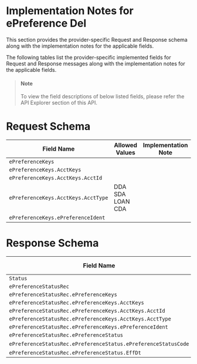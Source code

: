 # Implementation Notes for ePreference Del
This section provides the provider-specific Request and Response schema along with the implementation notes for the applicable fields.
<!-- 
type: tab 
titles: Premier, 
-->


The following tables list the provider-specific implemented fields for Request and Response messages along with the implementation notes for the applicable fields. 


<!-- theme: info -->
> #### Note
> 
> To view the field descriptions of below listed fields, please refer the API Explorer section of this API.


# Request Schema
|Field Name|Allowed Values|Implementation Note|
|----|----|----|
|`ePreferenceKeys`||  |
|`ePreferenceKeys.AcctKeys`||  |
|`ePreferenceKeys.AcctKeys.AcctId`||  |
|`ePreferenceKeys.AcctKeys.AcctType`|DDA<br>SDA<br>LOAN<br>CDA|  |
|`ePreferenceKeys.ePreferenceIdent`||  |
# Response Schema
|Field Name|Allowed Values|Implementation Note|
|----|----|----|
|`Status`||  |
|`ePreferenceStatusRec`||  |
|`ePreferenceStatusRec.ePreferenceKeys`||  |
|`ePreferenceStatusRec.ePreferenceKeys.AcctKeys`||  |
|`ePreferenceStatusRec.ePreferenceKeys.AcctKeys.AcctId`||  |
|`ePreferenceStatusRec.ePreferenceKeys.AcctKeys.AcctType`||  |
|`ePreferenceStatusRec.ePreferenceKeys.ePreferenceIdent`||  |
|`ePreferenceStatusRec.ePreferenceStatus`||  |
|`ePreferenceStatusRec.ePreferenceStatus.ePreferenceStatusCode`|Valid<br>|  |
|`ePreferenceStatusRec.ePreferenceStatus.EffDt`||  |
<!-- type: tab-end -->
